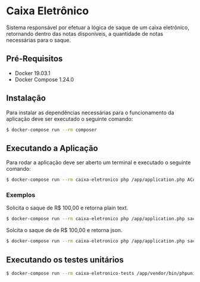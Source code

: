 # Caixa Eletrônico
Sistema responsável por efetuar a lógica de saque de um caixa eletrônico, retornando dentro das notas disponíveis, a quantidade de notas necessárias para o saque.

## Pré-Requisitos
- Docker 19.03.1
- Docker Compose 1.24.0

## Instalação
Para instalar as dependências necessárias para o funcionamento da aplicação deve ser executado o seguinte comando:
```bash
$ docker-compose run --rm composer
```

## Executando a Aplicação
Para rodar a aplicação deve ser aberto um terminal e executado o seguinte comando:
```bash
$ docker-compose run --rm caixa-eletronico php /app/application.php ACAO [OPÇÕES] VALOR_A_SER_SACADO
```

### Exemplos
Solicita o saque de R$ 100,00 e retorna plain text.
```bash
$ docker-compose run --rm caixa-eletronico php /app/application.php sacar 100
```

Solcita o saque de de R$ 100,00 e retorna json.
```bash
$ docker-compose run --rm caixa-eletronico php /app/application.php sacar --json 100
```

## Executando os testes unitários
```bash
$ docker-compose run --rm caixa-eletronico-tests /app/vendor/bin/phpunit /app/tests
```



